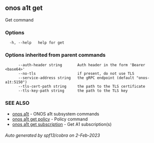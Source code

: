 <!--
SPDX-FileCopyrightText: 2019-present Open Networking Foundation <info@opennetworking.org>

SPDX-License-Identifier: Apache-2.0
-->

## onos a1t get

Get command

### Options

```
  -h, --help   help for get
```

### Options inherited from parent commands

```
      --auth-header string       Auth header in the form 'Bearer <base64>'
      --no-tls                   if present, do not use TLS
      --service-address string   the gRPC endpoint (default "onos-a1t:5150")
      --tls-cert-path string     the path to the TLS certificate
      --tls-key-path string      the path to the TLS key
```

### SEE ALSO

* [onos a1t](onos_a1t.md)	 - ONOS a1t subsystem commands
* [onos a1t get policy](onos_a1t_get_policy.md)	 - Policy command
* [onos a1t get subscription](onos_a1t_get_subscription.md)	 - Get A1 subscription(s)

###### Auto generated by spf13/cobra on 2-Feb-2023
